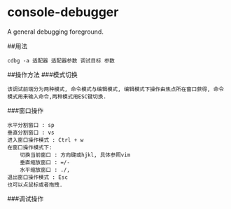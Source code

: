 # console-debugger
A general debugging foreground.

##用法
```
cdbg -a 适配器 适配器参数 调试目标 参数
```

##操作方法
###模式切换

```
该调试前端分为两种模式, 命令模式与编辑模式, 编辑模式下操作由焦点所在窗口获得, 命令模式用来输入命令,两种模式用ESC键切换.
```

###窗口操作

```
水平分割窗口 : sp
垂直分割窗口 : vs
进入窗口操作模式 : Ctrl + w
在窗口操作模式下:
    切换当前窗口 : 方向键或hjkl, 具体参照vim
    垂直缩放窗口 : =/-
    水平缩放窗口 : ./,
退出窗口操作模式 : Esc
也可以点鼠标或者拖拽.
```

###调试操作

```
```
